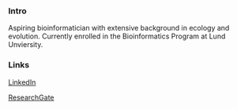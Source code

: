 ### Intro
Aspiring bioinformatician with extensive background in ecology and evolution.
Currently enrolled in the Bioinformatics Program at Lund Unviersity.

### Links
[LinkedIn](https://www.linkedin.com/in/teodoralling)

[ResearchGate](https://researchgate.net/profile/Teodor-Alling)
